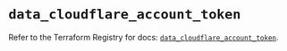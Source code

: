 # `data_cloudflare_account_token`

Refer to the Terraform Registry for docs: [`data_cloudflare_account_token`](https://registry.terraform.io/providers/cloudflare/cloudflare/5.9.0/docs/data-sources/account_token).
